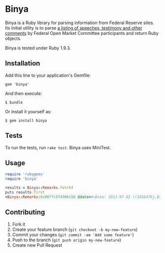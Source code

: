 # Binya

Binya is a Ruby library for parsing information from Federal Reserve sites. Its initial utility is to parse [a listing of speeches, testimony and other comments](http://www.stlouisfed.org/fomcspeak/date.aspx) by Federal Open Market Committee participants and return Ruby objects.

Binya is tested under Ruby 1.9.3.

## Installation

Add this line to your application's Gemfile:

    gem 'binya'

And then execute:

    $ bundle

Or install it yourself as:

    $ gem install binya

## Tests

To run the tests, run `rake test`. Binya uses MiniTest.

## Usage

```ruby
require 'rubygems'
require 'binya'

results = Binya::Remarks.fetch!
puts results.first
<Binya::Remarks:0x007fc5f4996c88 @date=#<Date: 2013-07-02 ((2456476j,0s,0n),+0s,2299161j)>, @time=2013-07-02 17:45:00 -0400, @speaker="Gov. Powell", @type="Speech", @location="The University Club, New York, N.Y.", @title="International Financial Regulatory Reform ", @url="http://www.federalreserve.gov/newsevents/speech/powell20130702a.htm">
```

## Contributing

1. Fork it
2. Create your feature branch (`git checkout -b my-new-feature`)
3. Commit your changes (`git commit -am 'Add some feature'`)
4. Push to the branch (`git push origin my-new-feature`)
5. Create new Pull Request
